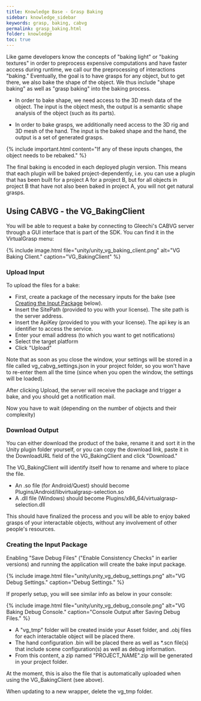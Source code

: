 ```yaml
---
title: Knowledge Base - Grasp Baking
sidebar: knowledge_sidebar
keywords: grasp, baking, cabvg
permalink: grasp_baking.html
folder: knowledge
toc: true
---
```


Like game developers know the concepts of "baking light" or "baking textures" in order to preprocess expensive computations and have faster access during runtime, we call our the preprocessing of interactions "baking." Eventually, the goal is to have grasps for any object, but to get there, we also bake the shape of the object. We thus include "shape baking" as well as "grasp baking" into the baking process.

* In order to bake shape, we need access to the 3D mesh data of the object. The input is the object mesh, the output is a semantic shape analysis of the object (such as its parts).

* In order to bake grasps, we additionally need access to the 3D rig and 3D mesh of the hand. The input is the baked shape and the hand, the output is a set of generated grasps. 

{% include important.html content="If any of these inputs changes, the object needs to be rebaked." %}

The final baking is encoded in each deployed plugin version. This means that each plugin will be baked project-dependently, i.e. you can use a plugin that has been built for a project A for a project B, but for all objects in project B that have not also been baked in project A, you will not get natural grasps.

<!--
### The Process of Baking behind the Scenes

In the absence of automatic baking servers and licensing services, there is still a manual step involved though the process itself is already highly automated and integrated to each game engine plugin. 

When a bake is requested on an external project, we are introducing the following pipeline: 

Enable "Save Debug Files" in the MyVirtualGrasp component. 

Run the project. OBJ files of each interactable object are exported into a [project_root]/Assets/vg_tmp folder, together with a couple of other files needed for baking or debugging

Stop the project. The files in that directory are zipped into a [project_name].zip in the project root folder

After doing this, disable "Save Debug Files" again.
-->



## Using CABVG - the VG_BakingClient 

You will be able to request a bake by connecting to Gleechi's CABVG server through a GUI interface that is part of the SDK. You can find it in the VirtualGrasp menu:

{% include image.html file="unity/unity_vg_baking_client.png" alt="VG Baking Client." caption="VG_BakingClient" %}

### Upload Input

To upload the files for a bake:

* First, create a package of the necessary inputs for the bake (see [Creating the Input Package](grasp_baking.html#creating-the-input-package) below).
* Insert the SitePath (provided to you with your license). The site path is the server address.
* Insert the ApiKey (provided to you with your license). The api key is an identifier to access the service.
* Enter your email address (to which you want to get notifications)
* Select the target platform
* Click "Upload"

Note that as soon as you close the window, your settings will be stored in a file called vg_cabvg_settings.json in your project folder, so you won't have to re-enter them all the time (since when you open the window, the settings will be loaded).

After clicking Upload, the server will receive the package and trigger a bake, and you should get a notification mail.

Now you have to wait (depending on the number of objects and their complexity)

### Download Output

You can either download the product of the bake, rename it and sort it in the Unity plugin folder yourself, or you can copy the download link, paste it in the DownloadURL field of the VG_BakingClient and click "Download." 

The VG_BakingClient will identify itself how to rename and where to place the file.

* An .so file (for Android/Quest) should become Plugins/Android/libvirtualgrasp-selection.so
* A .dll file (Windows) should become Plugins/x86_64/virtualgrasp-selection.dll

This should have finalized the process and you will be able to enjoy baked grasps of your interactable objects, without any involvement of other people's resources.

### Creating the Input Package

Enabling "Save Debug Files" ("Enable Consistency Checks" in earlier versions) and running the application will create the bake input package.

{% include image.html file="unity/unity_vg_debug_settings.png" alt="VG Debug Settings." caption="Debug Settings." %}

If properly setup, you will see similar info as below in your console:

{% include image.html file="unity/unity_vg_debug_console.png" alt="VG Baking Debug Console." caption="Console Output after Saving Debug Files." %}

* A "vg_tmp" folder will be created inside your Asset folder, and .obj files for each interactable object will be placed there.
* The hand configuration .bin will be placed there as well as *.scn file(s) that include scene configuration(s) as well as debug information.
* From this content, a zip named "PROJECT_NAME".zip will be generated in your project folder.

At the moment, this is also the file that is automatically uploaded when using the VG_BakingClient (see above).

When updating to a new wrapper, delete the vg_tmp folder.

<!--
Known Issues

After creating the input package for the first time, and stopping Unity, the program may crash. The results are there though, so you can disable "Save Debug Files" again and continue with your regular work while waiting for the bake response.

In the console you can get errors that the mesh is not readable, this usually solves when enabling read/write in the import settings.   
-->